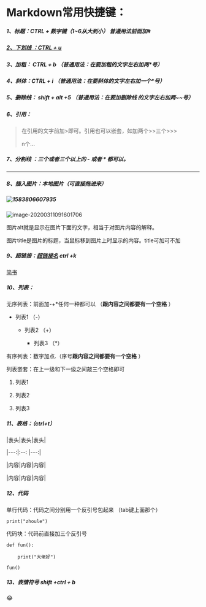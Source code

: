 # **Markdown常用快捷键：**

##### 1、标题：CTRL + 数字键（1~6从大到小）  普通用法前面加#

##### <u>2、下划线 ：CTRL + u</u>

##### 3、加粗： CTRL + **b**   （普通用法：在要加粗的文字左右加两*号）

##### 4、*斜体*：CTRL + i     （普通用法：在要斜体的文字左右加一个*号）

##### 5、~~删除线~~： shift  + alt +5      （普通用法：在要加删除线 的文字左右加两~~号）

##### 6、引用：

> 在引用的文字前加>即可。引用也可以嵌套，如加两个>>三个>>>
>
> n个...

##### 7、分割线 ：三个或者三个以上的 - 或者 * 都可以。 

---

##### 8、插入图片：本地图片（可直接拖进来）

##### ![1583806607935](C:\Users\lenovo\AppData\Local\Temp\1583806607935.png)

![image-20200311091601706](C:\Users\lenovo\AppData\Roaming\Typora\typora-user-images\image-20200311091601706.png)

图片alt就是显示在图片下面的文字，相当于对图片内容的解释。

图片title是图片的标题，当鼠标移到图片上时显示的内容。title可加可不加

##### 9、超链接：[超链接名](超链接地址 "超链接title")       ctrl +k

[简书](http://jianshu.com)

##### 10、列表：

无序列表：前面加-+*任何一种都可以 （**跟内容之间都要有一个空格** ）

- 列表1 （-）

  + 列表2  （+）

    * 列表3  （*）

      

有序列表：数字加点.（序号**跟内容之间都要有一个空格** ）

列表嵌套：在上一级和下一级之间敲三个空格即可

1. 列表1





1. 列表2

2. 列表3

   

##### 11、表格：（ctrl+t）

|表头|表头|表头|

|---:|:--:   |---:|

|内容|内容|内容|

|内容|内容|内容|



##### 12、代码

单行代码：代码之间分别用一个反引号包起来 （tab键上面那个）

`print("zhoule")`

代码块：代码前直接加三个反引号

```
def fun():

	print("大佬好")

fun()

```

##### 13、表情符号  shift +ctrl + b

😂



